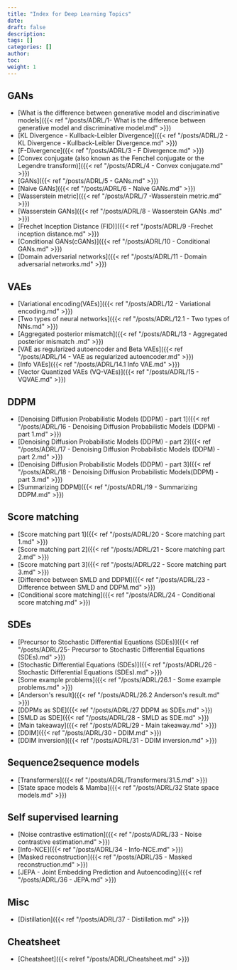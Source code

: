 ```yaml
---
title: "Index for Deep Learning Topics"
date:
draft: false
description:
tags: []
categories: []
author:
toc:
weight: 1
---
```


## GANs
- [What is the difference between generative model and discriminative models]({{< ref "/posts/ADRL/1- What is the difference between generative model and discriminative model.md" >}})
- [KL Divergence - Kullback-Leibler Divergence]({{< ref "/posts/ADRL/2 - KL Divergence - Kullback-Leibler Divergence.md" >}})
- [F-Divergence]({{< ref "/posts/ADRL/3 - F Divergence.md" >}})
- [Convex conjugate (also known as the Fenchel conjugate or the Legendre transform)]({{< ref "/posts/ADRL/4 - Convex conjugate.md" >}})
- [GANs]({{< ref "/posts/ADRL/5 - GANs.md" >}})
- [Naive GANs]({{< ref "/posts/ADRL/6 - Naive GANs.md" >}})
- [Wasserstein metric]({{< ref "/posts/ADRL/7 -Wasserstein metric.md" >}})
- [Wasserstein GANs]({{< ref "/posts/ADRL/8 - Wasserstein GANs .md" >}})
- [Frechet Inception Distance (FID)]({{< ref "/posts/ADRL/9 -Frechet inception distance.md" >}})
- [Conditional GANs(cGANs)]({{< ref "/posts/ADRL/10 - Conditional GANs.md" >}})
- [Domain adversarial networks]({{< ref "/posts/ADRL/11 - Domain adversarial networks.md" >}})

## VAEs
- [Variational encoding(VAEs)]({{< ref "/posts/ADRL/12 - Variational encoding.md" >}})
- [Two types of neural networks]({{< ref "/posts/ADRL/12.1 - Two types of NNs.md" >}})
- [Aggregated posterior mismatch]({{< ref "/posts/ADRL/13 - Aggregated posterior mismatch .md" >}})
- [VAE as regularized autoencoder and Beta VAEs]({{< ref "/posts/ADRL/14 - VAE as regularized autoencoder.md" >}})
- [Info VAEs]({{< ref "/posts/ADRL/14.1 Info VAE.md" >}})
- [Vector Quantized VAEs (VQ-VAEs)]({{< ref "/posts/ADRL/15 - VQVAE.md" >}})

## DDPM
- [Denoising Diffusion Probabilistic Models (DDPM) - part 1]({{< ref "/posts/ADRL/16 - Denoising Diffusion Probabilistic Models (DDPM) - part 1.md" >}})
- [Denoising Diffusion Probabilistic Models (DDPM) - part 2]({{< ref "/posts/ADRL/17 - Denoising Diffusion Probabilistic Models (DDPM) - part 2.md" >}})
- [Denoising Diffusion Probabilistic Models (DDPM) - part 3]({{< ref "/posts/ADRL/18 - Denoising Diffusion Probabilistic Models(DDPM) - part 3.md" >}})
- [Summarizing DDPM]({{< ref "/posts/ADRL/19 - Summarizing DDPM.md" >}})

## Score matching
- [Score matching part 1]({{< ref "/posts/ADRL/20 - Score matching part 1.md" >}})
- [Score matching part 2]({{< ref "/posts/ADRL/21 - Score matching part 2.md" >}})
- [Score matching part 3]({{< ref "/posts/ADRL/22 - Score matching part 3.md" >}})
- [Difference between SMLD and DDPM]({{< ref "/posts/ADRL/23 - Difference between SMLD and DDPM.md" >}})
- [Conditional score matching]({{< ref "/posts/ADRL/24 - Conditional score matching.md" >}})

## SDEs
- [Precursor to Stochastic Differential Equations (SDEs)]({{< ref "/posts/ADRL/25- Precursor to Stochastic Differential Equations (SDEs).md" >}})
- [Stochastic Differential Equations (SDEs)]({{< ref "/posts/ADRL/26 - Stochastic Differential Equations (SDEs).md" >}})
- [Some example problems]({{< ref "/posts/ADRL/26.1 - Some example problems.md" >}})
- [Anderson's result]({{< ref "/posts/ADRL/26.2 Anderson's result.md" >}})
- [DDPMs as SDE]({{< ref "/posts/ADRL/27 DDPM as SDEs.md" >}})
- [SMLD as SDE]({{< ref "/posts/ADRL/28 - SMLD as SDE.md" >}})
- [Main takeaway]({{< ref "/posts/ADRL/29 - Main takeaway.md" >}})
- [DDIM]({{< ref "/posts/ADRL/30 - DDIM.md" >}})
- [DDIM inversion]({{< ref "/posts/ADRL/31 - DDIM inversion.md" >}})
  
## Sequence2sequence models
- [Transformers]({{< ref "/posts/ADRL/Transformers/31.5.md" >}})
- [State space models & Mamba]({{< ref "/posts/ADRL/32 State space models.md" >}})

## Self supervised learning
- [Noise contrastive estimation]({{< ref "/posts/ADRL/33 - Noise contrastive estimation.md" >}})
- [Info-NCE]({{< ref "/posts/ADRL/34 - Info-NCE.md" >}})
- [Masked reconstruction]({{< ref "/posts/ADRL/35 - Masked reconstruction.md" >}})
- [JEPA - Joint Embedding Prediction and Autoencoding]({{< ref "/posts/ADRL/36 - JEPA.md" >}})

## Misc
- [Distillation]({{< ref "/posts/ADRL/37 - Distillation.md" >}})

## Cheatsheet
- [Cheatsheet]({{< relref "/posts/ADRL/Cheatsheet.md" >}})
